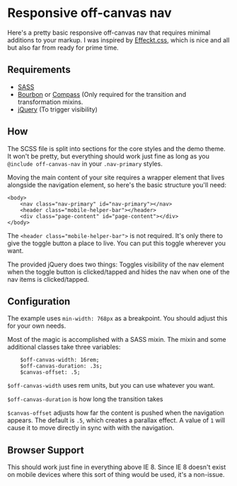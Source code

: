 # Responsive off-canvas nav

Here's a pretty basic responsive off-canvas nav that requires minimal additions to your markup. I was inspired by [Effeckt.css](https://github.com/h5bp/Effeckt.css), which is nice and all but also far from ready for prime time.

## Requirements

* [SASS](http://sass-lang.com)
* [Bourbon](http://bourbon.io) or [Compass](http://compass-style.org) (Only required for the transition and transformation mixins.
* [jQuery](http://jquery.com) (To trigger visibility)

## How

The SCSS file is split into sections for the core styles and the demo theme. It won't be pretty, but everything should work just fine as long as you `@include off-canvas-nav` in your `.nav-primary` styles.

Moving the main content of your site requires a wrapper element that lives alongside the navigation element, so here's the basic structure you'll need:

    <body>
	    <nav class="nav-primary" id="nav-primary"></nav>
	    <header class="mobile-helper-bar"></header>
	    <div class="page-content" id="page-content"></div>
    </body>
    
The `<header class="mobile-helper-bar">` is not required. It's only there to give the toggle button a place to live. You can put this toggle wherever you want.

The provided jQuery does two things: Toggles visibility of the nav element when the toggle button is clicked/tapped and hides the nav when one of the nav items is clicked/tapped.

## Configuration

The example uses `min-width: 768px` as a breakpoint. You should adjust this for your own needs.

Most of the magic is accomplished with a SASS mixin. The mixin and some additional classes take three variables:

		$off-canvas-width: 16rem;
		$off-canvas-duration: .3s;
		$canvas-offset: .5;

`$off-canvas-width` uses rem units, but you can use whatever you want.

`$off-canvas-duration` is how long the transition takes

`$canvas-offset` adjusts how far the content is pushed when the navigation appears. The default is `.5`, which creates a parallax effect. A value of `1` will cause it to move directly in sync with with the navigation.

## Browser Support

This should work just fine in everything above IE 8. Since IE 8 doesn't exist on mobile devices where this sort of thing would be used, it's a non-issue.